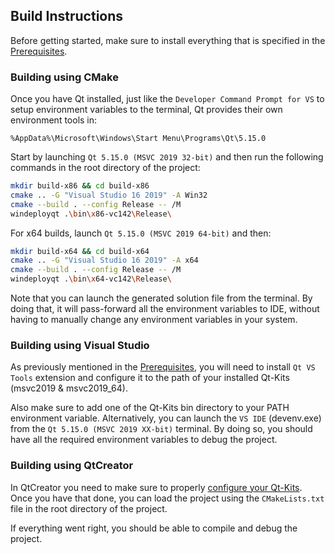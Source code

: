 
## Build Instructions

Before getting started, make sure to install everything that is specified in the [Prerequisites](/docs/README.md/#prerequisites).

### Building using CMake

Once you have Qt installed, just like the `Developer Command Prompt for VS` to setup environment variables to the terminal, Qt provides their own environment tools in:

`%AppData%\Microsoft\Windows\Start Menu\Programs\Qt\5.15.0`

Start by launching `Qt 5.15.0 (MSVC 2019 32-bit)` and then run the following commands in the root directory of the project:

```sh
mkdir build-x86 && cd build-x86
cmake .. -G "Visual Studio 16 2019" -A Win32
cmake --build . --config Release -- /M
windeployqt .\bin\x86-vc142\Release\
```

For x64 builds, launch `Qt 5.15.0 (MSVC 2019 64-bit)` and then:

```sh
mkdir build-x64 && cd build-x64
cmake .. -G "Visual Studio 16 2019" -A x64
cmake --build . --config Release -- /M
windeployqt .\bin\x64-vc142\Release\
```

Note that you can launch the generated solution file from the terminal. By doing that, it will pass-forward all the environment variables to IDE, without having to manually change any environment variables in your system.

### Building using Visual Studio

As previously mentioned in the [Prerequisites](#prerequisites), you will need to install `Qt VS Tools` extension and configure it to the path of your installed Qt-Kits (msvc2019 & msvc2019_64).

Also make sure to add one of the Qt-Kits bin directory to your PATH environment variable. Alternatively, you can launch the `VS IDE` (devenv.exe) from the `Qt 5.15.0 (MSVC 2019 XX-bit)` terminal. By doing so, you should have all the required environment variables to debug the project.

### Building using QtCreator

In QtCreator you need to make sure to properly [configure your Qt-Kits](https://doc.qt.io/qtcreator/creator-targets.html). Once you have that done, you can load the project using the `CMakeLists.txt` file in the root directory of the project.

If everything went right, you should be able to compile and debug the project.